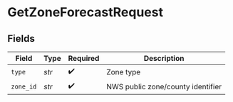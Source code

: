 # GetZoneForecastRequest


## Fields

| Field                             | Type                              | Required                          | Description                       |
| --------------------------------- | --------------------------------- | --------------------------------- | --------------------------------- |
| `type`                            | *str*                             | :heavy_check_mark:                | Zone type                         |
| `zone_id`                         | *str*                             | :heavy_check_mark:                | NWS public zone/county identifier |
